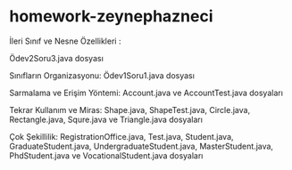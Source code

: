 # homework-zeynephazneci

İleri Sınıf ve Nesne Özellikleri :

Ödev2Soru3.java dosyası

Sınıfların Organizasyonu: 
Ödev1Soru1.java dosyası

Sarmalama ve Erişim Yöntemi: 
Account.java ve AccountTest.java dosyaları

Tekrar Kullanım ve Miras: 
Shape.java, ShapeTest.java, Circle.java, Rectangle.java, Squre.java ve Triangle.java dosyaları

Çok Şekillilik: 
RegistrationOffice.java, Test.java, Student.java, GraduateStudent.java, UndergraduateStudent.java, MasterStudent.java, PhdStudent.java ve VocationalStudent.java dosyaları
